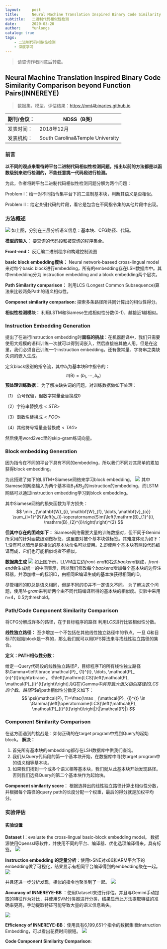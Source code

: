 ```yaml
---
layout:     post
title:      Neural Machine Translation Inspired Binary Code Similarity Comparison beyond Function Pairs(INNEREYE)阅读笔记
subtitle:   二进制代码相似性检测
date:       2020-03-20
author:     Yunlongs
catalog: true
tags:
    - 二进制代码相似性检测
    - 深度学习
---
```


>请咨询作者同意后转载。


## Neural Machine Translation Inspired Binary Code Similarity Comparison beyond Function Pairs(INNEREYE)
>数据集，模型，评估结果：https://nmt4binaries.github.io

|期刊/会议： |NDSS（B类）|
| ---|---|
|发表时间：|2018年12月|
|发表机构：| South Carolina&Temple University|

### 前言
**以不同的观点来看待跨平台二进制代码相似性检测问题，指出以前的方法都是以函数级别来进行检测的，不能任意挑一代码段进行检测。**

为此，作者将跨平台二进制代码相似性检测问题分解为两个问题：

Problem Ⅰ：给一对不同指令集平台下的二进制基本块，判断其语义是否相似。

Problem Ⅱ：给定关键代码的片段，看它是包含在不同指令集的其他片段中出现。

### 方法概述
![](https://yunlongs-1253041399.cos.ap-chengdu.myqcloud.com/image/Similary_Detection/16.png)
如上图，分别在三层分析语义信息：基本块、CFG路径、代码。

**模型的输入：** 要查询的代码段和被查询的程序集合。

**Front-end：** 反汇编二进制程序和构建控制流图

**basic block embedding模块：** Neural network-baseed cross-lingual model 来对每个basic block进行embedding，所有的embedding存在LSH数据库中。其中embedding分为 instruction embedding and a block embedding两个层次。

**Path Similarity comparison：** 利用LCS (Longest Common Subsequence)算法来比较两条Path的语义相似性。

**Componet similarity comparison:** 探索多条路径所共同计算出的相似性得分。

**相似性检测模块：** 利用LSTM和Siamese生成相似性分数(0-1)，越接近1越相似。


### Instruction Embedding Generation
提出了在进行Instruction embedding时**面临的挑战**：在机器翻译中，我们只需要使用大规模的语料训练一次就可以得到词嵌入，然后直接被其他人用。但是在这里，我们必须自己训练一个instruction embedding。还有像常量、字符串之类缺失词的嵌入生成。

定义block级别的指令流，其中$b_i$为基本块$\mathrm B$中指令的：
$$
\pi(\mathrm{B})=\left(b_{1}, \cdots, b_{n}\right)
$$
**预处理训练数据：** 为了解决缺失词的问题，对训练数据做如下处理：

（1） 负号保留，但数字常量全替换成0

（2）字符串替换成$<STR>$

（3）函数名替换成$<FOO>$

（4）其他符号常量全替换成$<TAG>$

然后使用word2vec里的skip-gram练词向量。

### Block embedding Generation
因为指令在不同的平台下具有不同的embedding，所以我们不同对其简单的累加获得block embedding。

为此搭建了如下的LSTM+Siamese网络来学习block embedding。
![](https://yunlongs-1253041399.cos.ap-chengdu.myqcloud.com/image/Similary_Detection/17.png)
其中Siamese的网络输入为两个基本块$\mathrm B_1和\mathrm B_2$的instruction的embedding，而LSTM网络可以通过instruction embedding学习到block embedding。

其中Siamese网络的损失函数为平方损失：
$$
\min _{\mathbf{W}_{i}, \mathbf{W}_{f}, \ldots, \mathbf{v}_{o}} \sum_{i=1}^{N}\left(y_{i}-\operatorname{Sim}\left(\mathrm{B}_{1}^{i}, \mathrm{B}_{2}^{i}\right)\right)^{2}
$$

**但其中存在的困难如下：**
Siamese网络需要大量的训练数据对，但不同于Genimi所采用的针对函数级别做标签，这里要对被个基本块做标签。其难度体现为如下：1.没有可以暗示是否相似的基本块命名可以使用。2.即使两个基本块有两段代码编译而成，它们也可能相似或者不相似。

**数据集生成**
![](https://yunlongs-1253041399.cos.ap-chengdu.myqcloud.com/image/Similary_Detection/18.png)
如上图所示，LLVM由左边*front-end*和右边*backend*组成，*front-end*会生成统一的中间表示，所以我们修改每个*backend*增加每个基本块的边界注释器，并添加唯一的标识ID，由相同IR编译生成的基本块获得相同的ID。

尽管相同的ID总是语义相同，但是不同的ID并不一定语义不同。
为了解决这个问题，使用*N-gram*来判断两个由不同代码编译所得的基本块的相似度。实验中采用n=4，0.5为threshold。


### Path/Code Component Similarity Comparison
将CFG分解成许多的路径，在于目标程序的路径 利用*LCS*进行比较相似性分数。

**线性独立路径：** 至少增加一个不包括在其他线性独立路径中的节点。一旦 $Q$和目标$T$的起始block是一样的，那么我们就可以用DFS算法来寻找线性独立路径的集合。

**定义：PATH相似性分数：**

给定一Query代码段的线性独立路径$P$，目标程序$T$的所有线性独立路径$\Gamma=\left\lbrace \mathcal{P}_ {1}^{t}, \ldots, \mathcal{P}_ {n}^{t}\right\rbrace $。令$\left[\mathrm{LCS}\left(\mathcal{P}, \mathcal{P}_{i}^{t}\right)\right]$为$Q在\Gamma$中具有最大语义相似路径的LCS的个数。路径$P$的path相似性分数定义如下：
$$
\psi(\mathcal{P}, T)=\frac{\max _ {\mathcal{P}_ {i}^{t} \in \Gamma}\left|\operatorname{LCS}\left(\mathcal{P}, \mathcal{P}_{i}^{t}\right)\right|}{|\mathcal{P}|}
$$

### Component Similarity Comparison
在这方面遇到的挑战是：如何正确的在target program中找到Query的起始block。
**解决：** 
1. 首先所有基本块的embedding都存在LSH数据库中供我们查询。
2. 我们从Query代码段的第一个基本块开始，在数据库中寻找target program中的语义相等基本块。
3. 如果我们找到一个或多个语义相等基本块，我们就从此基本块开始发现路径。否则我们选择Query的第二个基本块作为起始块。

**Component similarity score**： 根据选择出的线性独立路径计算出相似性分数，并根据每个路径的query path的长度分配一个权重，最后的得分就是加权平均分。


### 实验评估
#### 实验设置
**Dataset Ⅰ**：evaluate the cross-lingual basic-block embedding model。
数据源使用Openssl等软件，并使用不同的平台、编译器、优化选项编译得来。具有标签。
![](https://yunlongs-1253041399.cos.ap-chengdu.myqcloud.com/image/Similary_Detection/19.png)

**Instruction embedding 的定量分析**：使用t-SNE对x86和ARM平台下的embedding做了可视化，结果显示有相同平台编译得到的embedding聚在一起。
![](https://yunlongs-1253041399.cos.ap-chengdu.myqcloud.com/image/Similary_Detection/20.png)

并且还进一步分析发现，相似的指令也聚类到了一起。
![](https://yunlongs-1253041399.cos.ap-chengdu.myqcloud.com/image/Similary_Detection/21.png)


**Accuracy of INNEREYE-BB** ：使用DatasetⅠ来进行评估。并且与Gemini手动提取的特征作为对比，并使用SVM分类器进行分类，结果显示此方法提取特征的准确率更高，手动提取特征可能导致大量的语义信息丢失。

![](https://yunlongs-1253041399.cos.ap-chengdu.myqcloud.com/image/Similary_Detection/22.png)


**Efficiency of INNEREYE-BB**：使用具有6,199,651个指令的数据集Ⅰ做Instruction Embedding，可以看出花费时间很短。
![](https://yunlongs-1253041399.cos.ap-chengdu.myqcloud.com/image/Similary_Detection/23.png)

**Code Component Similarity Comparison**: